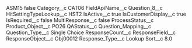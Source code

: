 <?xml version="1.0" encoding="UTF-8"?>
<CustomMetadata xmlns="http://soap.sforce.com/2006/04/metadata" xmlns:xsi="http://www.w3.org/2001/XMLSchema-instance" xmlns:xsd="http://www.w3.org/2001/XMLSchema">
    <label>ASM15</label>
    <protected>false</protected>
    <values>
        <field>Category__c</field>
        <value xsi:type="xsd:string">CAT06</value>
    </values>
    <values>
        <field>FieldApiName__c</field>
        <value xsi:type="xsd:string">Question_8__c</value>
    </values>
    <values>
        <field>HitSettingTypeLookup__c</field>
        <value xsi:type="xsd:string">HST2</value>
    </values>
    <values>
        <field>IsActive__c</field>
        <value xsi:type="xsd:boolean">true</value>
    </values>
    <values>
        <field>IsCustomerDisplay__c</field>
        <value xsi:type="xsd:boolean">true</value>
    </values>
    <values>
        <field>IsRequired__c</field>
        <value xsi:type="xsd:boolean">false</value>
    </values>
    <values>
        <field>MultiResponse__c</field>
        <value xsi:type="xsd:boolean">false</value>
    </values>
    <values>
        <field>ProcessStatus__c</field>
        <value xsi:nil="true"/>
    </values>
    <values>
        <field>Product_Object__c</field>
        <value xsi:type="xsd:string">PO26</value>
    </values>
    <values>
        <field>QAStatus__c</field>
        <value xsi:nil="true"/>
    </values>
    <values>
        <field>Question_Mapping__c</field>
        <value xsi:nil="true"/>
    </values>
    <values>
        <field>Question_Type__c</field>
        <value xsi:type="xsd:string">Single Choice</value>
    </values>
    <values>
        <field>ResponseCount__c</field>
        <value xsi:nil="true"/>
    </values>
    <values>
        <field>ResponseField__c</field>
        <value xsi:nil="true"/>
    </values>
    <values>
        <field>ResponseObject__c</field>
        <value xsi:type="xsd:string">Obj00012</value>
    </values>
    <values>
        <field>Response_Type__c</field>
        <value xsi:type="xsd:string">Lookup</value>
    </values>
    <values>
        <field>Sort__c</field>
        <value xsi:type="xsd:double">8.0</value>
    </values>
</CustomMetadata>

